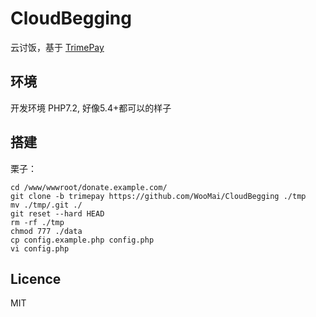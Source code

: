 # CloudBegging
云讨饭，基于 [TrimePay](https://portal.trimepay.com/#/auth/register/196)

## 环境
开发环境 PHP7.2, 好像5.4+都可以的样子

## 搭建
栗子：
```
cd /www/wwwroot/donate.example.com/
git clone -b trimepay https://github.com/WooMai/CloudBegging ./tmp
mv ./tmp/.git ./
git reset --hard HEAD
rm -rf ./tmp
chmod 777 ./data
cp config.example.php config.php
vi config.php
```

## Licence
MIT
